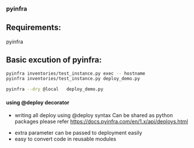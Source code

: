 ### pyinfra 

Requirements:
------------
pyinfra

Basic excution of pyinfra:
---------------------------
```sh
pyinfra inventories/test_instance.py exec -- hostname
pyinfra inventories/test_instance.py deploy_demo.py

pyinfra --dry @local   deploy_demo.py
```

#### using @deploy decorator

- writing all deploy using @deploy syntax
Can be shared as python packages
please refer https://docs.pyinfra.com/en/1.x/api/deploys.html

* extra parameter can be passed to deployment easily
* easy to convert code in reusable modules
